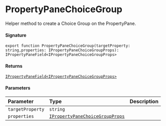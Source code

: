 # PropertyPaneChoiceGroup

Helper method to create a Choice Group on the PropertyPane.

#### Signature
`export function PropertyPaneChoiceGroup(targetProperty: string,properties: IPropertyPaneChoiceGroupProps): IPropertyPaneField<IPropertyPaneChoiceGroupProps>`

#### Returns
[`IPropertyPaneField<IPropertyPaneChoiceGroupProps>`](ipropertypanefield.md)

#### Parameters


| Parameter	   | Type    | Description |
|:-------------|:---------------|:------------|
| `targetProperty`    | `string` |  |
| `properties`    | [`IPropertyPaneChoiceGroupProps`](ipropertypanechoicegroupprops.md) |  |

